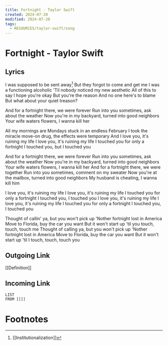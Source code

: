 ```yaml
---
title: Fortnight - Taylor Swift
created: 2024-07-20
modified: 2024-07-20
tags:
  - RESOURCES/taylor-swift/song
---
```

# Fortnight - Taylor Swift
## Lyrics
I was supposed to be sent away[^1]
But they forgot to come and get me
I was a functioning alcoholic
'Til nobody noticed my new aesthetic
All of this to say I hope you're okay
But you're the reason
And no one here's to blame
But what about your quiet treason?

And for a fortnight there, we were forever
Run into you sometimes, ask about the weather
Now you're in my backyard, turned into good neighbors
Your wife waters flowers, I wanna kill her

All my mornings are Mondays stuck in an endless February
I took the miracle move-on drug, the effects were temporary
And I love you, it's ruining my life
I love you, it's ruining my life
I touched you for only a fortnight
I touched you, but I touched you

And for a fortnight there, we were forever
Run into you sometimes, ask about the weather
Now you're in my backyard, turned into good neighbors
Your wife waters flowers, I wanna kill her
And for a fortnight there, we were together
Run into you sometimes, comment on my sweater
Now you're at the mailbox, turned into good neighbors
My husband is cheating, I wanna kill him

I love you, it's ruining my life
I love you, it's ruining my life
I touched you for only a fortnight
I touched you, I touched you
I love you, it's ruining my life
I love you, it's ruining my life
I touched you for only a fortnight
I touched you, I touched you

Thought of callin' ya, but you won't pick up
'Nother fortnight lost in America
Move to Florida, buy the car you want
But it won't start up 'til you touch, touch, touch me
Thought of calling ya, but you won't pick up
'Nother fortnight lost in America
Move to Florida, buy the car you want
But it won't start up 'til I touch, touch, touch you
## Outgoing Link
[[Definition]]
## Incoming Link
```dataview
LIST
FROM [[]]
```
# Footnotes

[^1]: [[Institutionalization]]